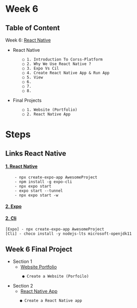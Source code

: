 # Week 6

## Table of Content

  Week 6: [React Native]()
  
  - React Native 
    ```
        ○ 1. Introduction To Corss-Platform
        ○ 2. Why We Use React Native ?
        ○ 3. Expo Vs Cil
        ○ 4. Create React Native App & Run App
        ○ 5. View
        ○ 6. 
        ○ 7. 
        ○ 8.
    ```
  - Final Projects
    ```
        ○ 1. Website (Portfolio)
        ○ 2. React Native App
    ```

# Steps
## Links React Native

#### [1. React Native](https://reactnative.dev/)
```
    - npx create-expo-app AwesomeProject
    - npm install -g expo-cli
    - npx expo start
    - expo start --tunnel
    - npx expo start -w
```
#### [2. Expo](https://reactnative.dev/docs/environment-setup?guide=native)
#### [2. Cli](https://reactnative.dev/docs/environment-setup?guide=native)
```
[Expo] - npx create-expo-app AwesomeProject
[Cli] - choco install -y nodejs-lts microsoft-openjdk11
```

## Week 6 Final Project
  - Section 1
      - [Website Portfolio]()
    ```
        ● Create a Website (Porfoilo)
    ```
 - Section 2
      - [React Native App]()
    ```
       ● Create a React Native app 
    ```
